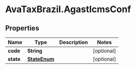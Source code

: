 # AvaTaxBrazil.AgastIcmsConf

## Properties
Name | Type | Description | Notes
------------ | ------------- | ------------- | -------------
**code** | **String** |  | [optional] 
**state** | [**StateEnum**](StateEnum.md) |  | [optional] 


